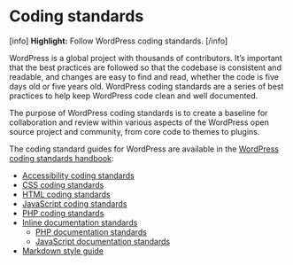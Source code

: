 # Coding standards

[info] **Highlight:** Follow WordPress coding standards. [/info]  

WordPress is a global project with thousands of contributors. It’s important that the best practices are followed so that the codebase is consistent and readable, and changes are easy to find and read, whether the code is five days old or five years old. WordPress coding standards are a series of best practices to help keep WordPress code clean and well documented.

The purpose of WordPress coding standards is to create a baseline for collaboration and review within various aspects of the WordPress open source project and community, from core code to themes to plugins.

The coding standard guides for WordPress are available in the [WordPress coding standards handbook](https://developer.wordpress.org/coding-standards/):
- [Accessibility coding standards](https://developer.wordpress.org/coding-standards/wordpress-coding-standards/accessibility/)
- [CSS coding standards](https://developer.wordpress.org/coding-standards/wordpress-coding-standards/css/)
- [HTML coding standards](https://developer.wordpress.org/coding-standards/wordpress-coding-standards/html/)
- [JavaScript coding standards](https://developer.wordpress.org/coding-standards/wordpress-coding-standards/javascript/)
- [PHP coding standards](https://developer.wordpress.org/coding-standards/wordpress-coding-standards/php/)
- [Inline documentation standards](https://developer.wordpress.org/coding-standards/inline-documentation-standards/)
  - [PHP documentation standards](https://developer.wordpress.org/coding-standards/inline-documentation-standards/php/)
  - [JavaScript documentation standards](https://developer.wordpress.org/coding-standards/inline-documentation-standards/javascript/)
- [Markdown style guide](https://developer.wordpress.org/coding-standards/styleguide/)
